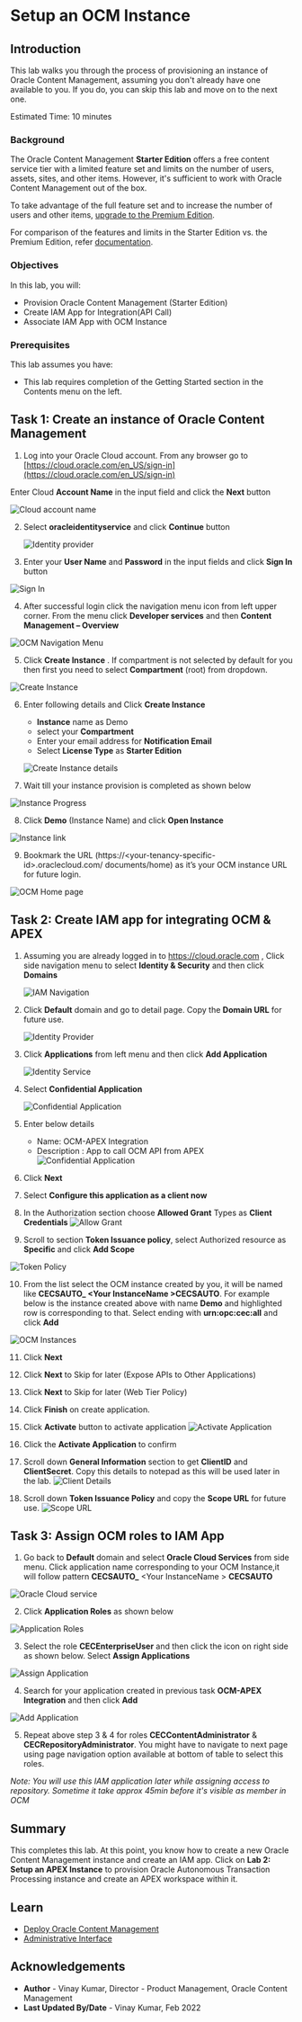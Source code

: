 # Setup an OCM Instance

## Introduction

This lab walks you through the process of provisioning an instance of Oracle Content Management, assuming you don't already have one available to you. If you do, you can skip this lab and move on to the next one.


Estimated Time: 10 minutes

### Background
The Oracle Content Management **Starter Edition** offers a free content service tier with a limited feature set and limits on the number of users, assets, sites, and other items. However, it's sufficient to work with Oracle Content Management out of the box.

To take advantage of the full feature set and to increase the number of users and other items, [upgrade to the Premium Edition](https://docs.oracle.com/en/cloud/paas/content-cloud/administer/starter-vs-premium-edition.html).

For comparison of the features and limits in the Starter Edition vs. the Premium Edition, refer [documentation](https://docs.oracle.com/en/cloud/paas/content-cloud/administer/starter-vs-premium-edition.html).

### Objectives

In this lab, you will:
* Provision Oracle Content Management (Starter Edition)
* Create IAM App for Integration(API Call)
* Associate IAM App with OCM Instance

### Prerequisites

This lab assumes you have:
* This lab requires completion of the Getting Started section in the Contents menu on the left.



## Task 1: Create an instance of Oracle Content Management


1. Log into your Oracle Cloud account. From any browser go to [https://cloud.oracle.com/en_US/sign-in](https://cloud.oracle.com/en_US/sign-in)

  Enter Cloud **Account Name** in the input field and click the **Next** button
	
  ![Cloud account name](images/cloud-account-name.png)


2. Select **oracleidentityservice** and click **Continue** button

    ![Identity provider](images/identity-provider.png)

3. Enter your **User Name** and **Password** in the input fields and click **Sign In** button

  ![Sign In](images/sign-in.png)

4. After successful login click the navigation menu icon from left upper corner. From the menu click **Developer services** and then **Content Management – Overview** 

  ![OCM Navigation Menu](images/ocm-oci-menu.png)

5. Click **Create Instance** . If compartment is not selected by default for you then first you need to select **Compartment** <your tenancy>(root) from dropdown.

  ![ Create Instance](images/create-instance.png)

6. Enter following details and Click **Create Instance**
    * **Instance** name as Demo
    * select your **Compartment**
    * Enter your email address for **Notification Email**
    * Select **License Type** as **Starter Edition**

    ![Create Instance details](images/instance-details.png)

7. Wait till your instance provision is completed as shown below
  
  ![Instance Progress](images/instance-progress.png)

8. Click **Demo** (Instance Name) and click **Open Instance**
  
  ![Instance link](images/instance-link.png)

9. Bookmark the URL (https://&lt;your-tenancy-specific-id&gt;.oraclecloud.com/   documents/home) as it’s your OCM instance URL for future login.

  ![OCM Home page](images/ocm-homepage.png)

## Task 2: Create IAM app for integrating OCM & APEX

1. Assuming you are already logged in to https://cloud.oracle.com , Click side navigation menu to select **Identity & Security** and then click **Domains**

    ![IAM Navigation](images/iam-menu.png)

2. Click **Default** domain and go to detail page. Copy the **Domain URL** for future use.

    ![Identity Provider](images/domain-details.png)

3. Click **Applications** from left menu and then click **Add Application**

    ![Identity Service](images/application.png)

4.	Select **Confidential Application** 

    ![Confidential Application](images/app-type.png)

5.	Enter below details

    * Name: OCM-APEX Integration
    * Description : App to call OCM API from APEX
    ![Confidential Application](images/app-details.png)

6. Click **Next**

7. Select **Configure this application as a client now**

8. In the Authorization section choose **Allowed Grant** Types as **Client Credentials**
    ![Allow Grant](images/allow-grant.png)

9.	Scroll to section **Token Issuance policy**, select Authorized resource as **Specific** and click **Add Scope**

  ![Token Policy](images/add-scope.png)

10.	From the list select the OCM instance created by you, it will be named like **CECSAUTO_ &lt;Your InstanceName &gt;CECSAUTO**. For example below is the instance created above with name **Demo** and highlighted row is corresponding to that. Select ending with **urn:opc:cec:all** and click **Add**

  ![OCM Instances](images/select-scope.png)

11. Click **Next**

12.	Click **Next** to Skip for later (Expose APIs to Other Applications)

13.	Click **Next** to Skip for later (Web Tier Policy)

14.	Click **Finish** on create application.

15.	Click **Activate** button to activate application
  ![Activate Application](images/app-created.png)

16.	Click the **Activate Application** to confirm

17.	Scroll down **General Information** section to get **ClientID** and **ClientSecret**. Copy this details to notepad as this will be used later in the lab.
  ![Client Details](images/client-details.png)

18. Scroll down **Token Issuance Policy** and copy the **Scope URL** for future use.
  ![Scope URL](images/token-scope.png)



## Task 3: Assign OCM roles to IAM App

1.	Go back to **Default** domain and select **Oracle Cloud Services** from side menu. Click application name corresponding to your OCM Instance,it will follow pattern **CECSAUTO_** &lt;Your InstanceName &gt; **CECSAUTO**

  ![Oracle Cloud service](images/oracle-cloud-service.png)

2.	Click **Application Roles** as shown below

  ![Application Roles](./images/application-roles.png)

3.	Select the role **CECEnterpriseUser** and then click the icon on right side as shown below. Select **Assign Applications**

  ![Assign Application](./images/assign-app.png)

4.	Search for your application created in previous task **OCM-APEX Integration** and then click **Add**

  ![Add Application](./images/select-app.png)

5.	Repeat above step 3 & 4 for roles **CECContentAdministrator** & **CECRepositoryAdministrator**. You might have to navigate to next page using page navigation option available at bottom of table to select this roles.

  *Note: You will use this IAM application later while assigning access to repository. Sometime it take approx 45min before it's visible as member in OCM*

## Summary

This completes this lab. At this point, you know how to create a new Oracle Content Management instance and create an IAM app. Click on **Lab 2: Setup an APEX Instance** to provision Oracle Autonomous Transaction Processing instance and create an APEX workspace within it.

## Learn

* [Deploy Oracle Content Management](https://docs.oracle.com/en/cloud/paas/content-cloud/administer/create-instance-infrastructure-console.html)
* [Administrative Interface](https://docs.oracle.com/en/cloud/paas/content-cloud/administer/administrative-interfaces.html)

## Acknowledgements

* **Author** - Vinay Kumar, Director - Product Management, Oracle Content Management
* **Last Updated By/Date** - Vinay Kumar, Feb 2022
